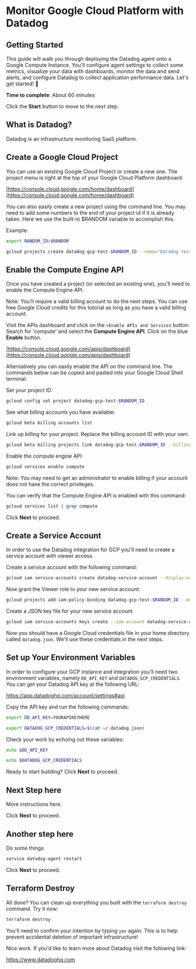 # Monitor Google Cloud Platform with Datadog

## Getting Started
This guide will walk you through deploying the Datadog agent onto a Google Compute Instance. You'll configure agent settings to collect some metrics, visualize your data with dashboards, monitor the data and send alerts, and configure Datadog to collect application performance data. Let's get started! 🐶

**Time to complete**: About 60 minutes

Click the **Start** button to move to the next step.

## What is Datadog?
Datadog is an infrastructure monitoring SaaS platform.

## Create a Google Cloud Project
You can use an existing Google Cloud Project or create a new one. The project menu is right at the top of your Google Cloud Platform dashboard:

[https://console.cloud.google.com/home/dashboard](https://console.cloud.google.com/home/dashboard)

You can also easily create a new project using the command line. You may need to add some numbers to the end of your project id if it is already taken. Here we use the built-in $RANDOM variable to accomplish this.

Example:
```bash
export RANDOM_ID=$RANDOM
```

```bash
gcloud projects create datadog-gcp-test-$RANDOM_ID --name="Datadog test project"
```

## Enable the Compute Engine API
Once you have created a project (or selected an existing one), you'll need to enable the Compute Engine API.

Note: You'll require a valid billing account to do the next steps. You can use free Google Cloud credits for this tutorial as long as you have a valid billing account.

Visit the APIs dashboard and click on the `+Enable APIs and Services` button. Search for 'compute' and select the **Compute Engine API**. Click on the blue **Enable** button.

[https://console.cloud.google.com/apis/dashboard](https://console.cloud.google.com/apis/dashboard)

Alternatively you can easily enable the API on the command line. The commands below can be copied and pasted into your Google Cloud Shell terminal.

Set your project ID:
```bash
gcloud config set project datadog-gcp-test-$RANDOM_ID
```

See what billing accounts you have available:
```bash
gcloud beta billing accounts list
```

Link up billing for your project. Replace the billing account ID with your own.
```bash
gcloud beta billing projects link datadog-gcp-test-$RANDOM_ID --billing-account=01234A-FGHIJ7-MNOPQ8
```

Enable the compute engine API:
```bash
gcloud services enable compute
```

Note: You may need to get an administrator to enable billing if your account does not have the correct privileges.

You can verify that the Compute Engine API is enabled with this command:
```bash
gcloud services list | grep compute
```

Click **Next** to proceed.

## Create a Service Account
In order to use the Datadog integration for GCP you'll need to create a service account with viewer access.

Create a service account with the following command:
```bash
gcloud iam service-accounts create datadog-service-account --display-name "Datadog Service Account"
```

Now grant the Viewer role to your new service account:
```bash
gcloud projects add-iam-policy-binding datadog-gcp-test-$RANDOM_ID --member=serviceAccount:datadog-service-account@datadog-gcp-test-$RANDOM_ID.iam.gserviceaccount.com --role=roles/viewer
```

Create a JSON key file for your new service account.
```bash
gcloud iam service-accounts keys create --iam-account datadog-service-account@datadog-gcp-test-$RANDOM_ID.iam.gserviceaccount.com ~/datadog.json
```

Now you should have a Google Cloud credentials file in your home directory called `datadog.json`. We'll use these credentials in the next steps.

## Set up Your Environment Variables
In order to configure your GCP instance and integration you'll need two environment variables, namely `DD_API_KEY` and `DATADOG_GCP_CREDENTIALS`. You can get your Datadog API key at the following URL:

https://app.datadoghq.com/account/settings#api

Copy the API key and run the following commands:

```bash
export DD_API_KEY=YOURAPIKEYHERE
```

```bash
export DATADOG_GCP_CREDENTIALS=$(cat ~/.datadog.json)
```

Check your work by echoing out these variables:

```bash
echo $DD_API_KEY
```

```bash
echo $DATADOG_GCP_CREDENTIALS
```

Ready to start building? Click **Next** to proceed.

## Next Step here
More instructions here.

Click **Next** to proceed.

## Another step here
Do some things

```bash
service datadog-agent restart
```

Click **Next** to proceed.

## Terraform Destroy
All done? You can clean up everything you built with the `terraform destroy` command. Try it now:

```bash
terraform destroy
```

You'll need to confirm your intention by typing `yes` again. This is to help prevent accidental deletion of important infrastructure!

Nice work. If you'd like to learn more about Datadog visit the following link:

https://www.datadoghq.com